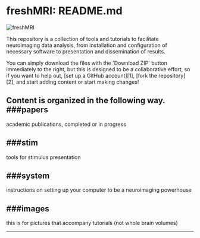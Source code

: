 freshMRI: README.md
==========
![freshMRI](https://github.com/wem3/freshMRI/images/blob/master/freshMRI_stand.png)  

This repository is a collection of tools and tutorials to facilitate neuroimaging data analysis, from installation and configuration of necessary software to presentation and dissemination of results.

You can simply download the files with the 'Download ZIP' button immediately to the right, but this is designed to be a collaborative effort, so if you want to help out, [set up a GitHub account][1], [fork the repository][2], and start adding content or start making changes!


Content is organized in the following way.
###papers
---
academic publications, completed or in progress

###stim
---
tools for stimulus presentation

###system
---
instructions on setting up your computer to be a neuroimaging powerhouse

###images
---
this is for pictures that accompany tutorials (not whole brain volumes)


----------
